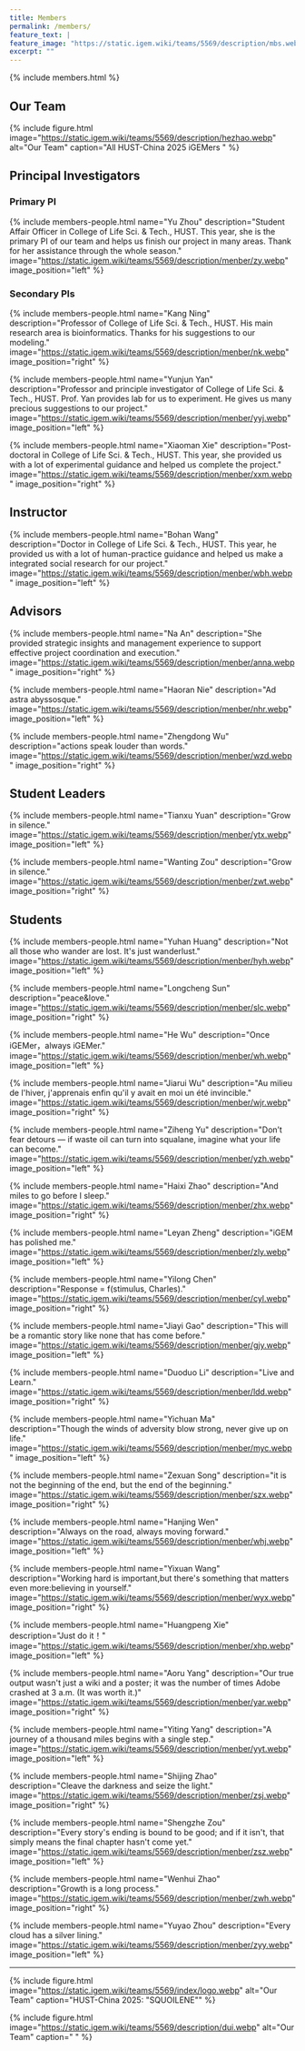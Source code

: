 ```yaml
---
title: Members
permalink: /members/
feature_text: |
feature_image: "https://static.igem.wiki/teams/5569/description/mbs.webp"
excerpt: ""
---
```


{% include members.html %}

## Our Team

{% include figure.html 
   image="https://static.igem.wiki/teams/5569/description/hezhao.webp" 
   alt="Our Team" 
   caption="All HUST-China 2025 iGEMers " %}


## Principal Investigators

### Primary PI

{% include members-people.html 
   name="Yu Zhou" 
   description="Student Affair Officer in College of Life Sci. & Tech., HUST. This year, she is the primary PI of our team and helps us finish our project in many areas. Thank for her assistance through the whole season." 
   image="https://static.igem.wiki/teams/5569/description/menber/zy.webp" 
   image_position="left" %}

### Secondary PIs

{% include members-people.html
   name="Kang Ning" 
   description="Professor of College of Life Sci. & Tech., HUST. His main research area is bioinformatics. Thanks for his suggestions to our modeling." 
   image="https://static.igem.wiki/teams/5569/description/menber/nk.webp" 
   image_position="right" %}

{% include members-people.html
   name="Yunjun Yan" 
   description="Professor and principle investigator of College of Life Sci. & Tech., HUST. Prof. Yan provides lab for us to experiment. He gives us many precious suggestions to our project." 
   image="https://static.igem.wiki/teams/5569/description/menber/yyj.webp" 
   image_position="left" %}

{% include members-people.html 
   name="Xiaoman Xie" 
   description="Post-doctoral in College of Life Sci. & Tech., HUST. This year, she provided us with a lot of experimental guidance and helped us complete the project." 
   image="https://static.igem.wiki/teams/5569/description/menber/xxm.webp" 
   image_position="right" %}

## Instructor

{% include members-people.html 
   name="Bohan Wang" 
   description="Doctor in College of Life Sci. & Tech., HUST. This year, he provided us with a lot of human-practice guidance and helped us make a integrated social research for our project." 
   image="https://static.igem.wiki/teams/5569/description/menber/wbh.webp"
   image_position="left" %}

## Advisors

{% include members-people.html 
   name="Na An" 
   description="She provided strategic insights and management experience to support effective project coordination and execution." 
   image="https://static.igem.wiki/teams/5569/description/menber/anna.webp" 
   image_position="right" %}

{% include members-people.html 
   name="Haoran Nie" 
   description="Ad astra abyssosque." 
   image="https://static.igem.wiki/teams/5569/description/menber/nhr.webp" 
   image_position="left" %}

{% include members-people.html 
   name="Zhengdong Wu" 
   description="actions speak louder than words." 
   image="https://static.igem.wiki/teams/5569/description/menber/wzd.webp" 
   image_position="right" %}


## Student Leaders

{% include members-people.html 
   name="Tianxu Yuan" 
   description="Grow in silence." 
   image="https://static.igem.wiki/teams/5569/description/menber/ytx.webp" 
   image_position="left" %}

{% include members-people.html 
   name="Wanting Zou" 
   description="Grow in silence." 
   image="https://static.igem.wiki/teams/5569/description/menber/zwt.webp" 
   image_position="right" %}

## Students

{% include members-people.html
   name="Yuhan Huang"
   description="Not all those who wander are lost. It's just wanderlust."
   image="https://static.igem.wiki/teams/5569/description/menber/hyh.webp"
   image_position="left" %}

{% include members-people.html
   name="Longcheng Sun"
   description="peace&love."
   image="https://static.igem.wiki/teams/5569/description/menber/slc.webp"
   image_position="right" %}

{% include members-people.html
   name="He Wu"
   description="Once iGEMer，always iGEMer."
   image="https://static.igem.wiki/teams/5569/description/menber/wh.webp"
   image_position="left" %}

{% include members-people.html
   name="Jiarui Wu"
   description="Au milieu de l'hiver, j'apprenais enfin qu'il y avait en moi un été invincible."
   image="https://static.igem.wiki/teams/5569/description/menber/wjr.webp"
   image_position="right" %}

{% include members-people.html
   name="Ziheng Yu"
   description="Don’t fear detours — if waste oil can turn into squalane, imagine what your life can become."
   image="https://static.igem.wiki/teams/5569/description/menber/yzh.webp"
   image_position="left" %}

{% include members-people.html
   name="Haixi Zhao"
   description="And miles to go before I sleep."
   image="https://static.igem.wiki/teams/5569/description/menber/zhx.webp"
   image_position="right" %}

{% include members-people.html
   name="Leyan Zheng"
   description="iGEM has polished me."
   image="https://static.igem.wiki/teams/5569/description/menber/zly.webp"
   image_position="left" %}

{% include members-people.html
   name="Yilong Chen"
   description="Response = f(stimulus, Charles)."
   image="https://static.igem.wiki/teams/5569/description/menber/cyl.webp"
   image_position="right" %}

{% include members-people.html
   name="Jiayi Gao"
   description="This will be a romantic story like none that has come before."
   image="https://static.igem.wiki/teams/5569/description/menber/gjy.webp"
   image_position="left" %}

{% include members-people.html
   name="Duoduo Li"
   description="Live and Learn."
   image="https://static.igem.wiki/teams/5569/description/menber/ldd.webp"
   image_position="right" %}

{% include members-people.html
   name="Yichuan Ma"
   description="Though the winds of adversity blow strong, never give up on life."
   image="https://static.igem.wiki/teams/5569/description/menber/myc.webp"
   image_position="left" %}

{% include members-people.html
   name="Zexuan Song"
   description="it is not the beginning of the end, but the end of the beginning."
   image="https://static.igem.wiki/teams/5569/description/menber/szx.webp"
   image_position="right" %}

{% include members-people.html
   name="Hanjing Wen"
   description="Always on the road, always moving forward."
   image="https://static.igem.wiki/teams/5569/description/menber/whj.webp"
   image_position="left" %}

{% include members-people.html
   name="Yixuan Wang"
   description="Working hard is important,but there's something that matters even more:believing in yourself."
   image="https://static.igem.wiki/teams/5569/description/menber/wyx.webp"
   image_position="right" %}

{% include members-people.html
   name="Huangpeng Xie"
   description="Just do it！"
   image="https://static.igem.wiki/teams/5569/description/menber/xhp.webp"
   image_position="left" %}

{% include members-people.html
   name="Aoru Yang"
   description="Our true output wasn't just a wiki and a poster; it was the number of times Adobe crashed at 3 a.m. (It was worth it.)"
   image="https://static.igem.wiki/teams/5569/description/menber/yar.webp"
   image_position="right" %}

{% include members-people.html
   name="Yiting Yang"
   description="A journey of a thousand miles begins with a single step."
   image="https://static.igem.wiki/teams/5569/description/menber/yyt.webp"
   image_position="left" %}

{% include members-people.html
   name="Shijing Zhao"
   description="Cleave the darkness and seize the light."
   image="https://static.igem.wiki/teams/5569/description/menber/zsj.webp"
   image_position="right" %}

{% include members-people.html
   name="Shengzhe Zou"
   description="Every story's ending is bound to be good; and if it isn't, that simply means the final chapter hasn't come yet."
   image="https://static.igem.wiki/teams/5569/description/menber/zsz.webp"
   image_position="left" %}

{% include members-people.html
   name="Wenhui Zhao"
   description="Growth is a long process."
   image="https://static.igem.wiki/teams/5569/description/menber/zwh.webp"
   image_position="right" %}

{% include members-people.html
   name="Yuyao Zhou"
   description="Every cloud has a silver lining."
   image="https://static.igem.wiki/teams/5569/description/menber/zyy.webp"
   image_position="left" %}

---

{% include figure.html 
   image="https://static.igem.wiki/teams/5569/index/logo.webp" 
   alt="Our Team" 
   caption="HUST-China 2025: \"SQUOILENE\"" %}

{% include figure.html 
   image="https://static.igem.wiki/teams/5569/description/dui.webp" 
   alt="Our Team" 
   caption=" " %}
